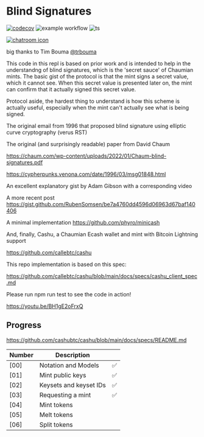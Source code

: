 # Blind Signatures

[![codecov](https://codecov.io/github/BilligsterUser/Blind-Signatures/branch/main/graph/badge.svg?token=VEr2pUyLw5)](https://codecov.io/github/BilligsterUser/Blind-Signatures)
![example workflow](https://github.com/BilligsterUser/Blind-Signatures/actions/workflows/node.js.yml/badge.svg)
![ts](https://badgen.net/badge/Built%20With/TypeScript/blue)

[![chatroom icon](https://patrolavia.github.io/telegram-badge/chat.png)](https://t.me/CashuBTC)

big thanks to Tim Bouma [@trbouma](https://github.com/trbouma)


This code in this repl is based on prior work and is intended to help in the understandng of blind signatures, which is the 'secret sauce' of Chaumian mints. The basic gist of the protocol is that the mint signs a secret value, which it cannot see. When this secret value is presented later on, the mint can confirm that it actually signed this secret value.

Protocol aside, the hardest thing to understand is how this scheme is actually useful, especially when the mint can't actually see what is being signed.

The original email from 1996 that proposed blind signature using elliptic curve cryptography (verus RST)

The original (and surprisingly readable) paper from David Chaum

https://chaum.com/wp-content/uploads/2022/01/Chaum-blind-signatures.pdf

https://cypherpunks.venona.com/date/1996/03/msg01848.html

An excellent explanatory gist by Adam Gibson with a corresponding video

A more recent post https://gist.github.com/RubenSomsen/be7a4760dd4596d06963d67baf140406

A minimal implementation https://github.com/phyro/minicash

And, finally, Cashu, a Chaumian Ecash wallet and mint with Bitcoin Lightning support

https://github.com/callebtc/cashu

This repo implementation is based on this spec:

https://github.com/callebtc/cashu/blob/main/docs/specs/cashu_client_spec.md

Please run npm run test to see the code in action!

https://youtu.be/BH1gE2oFrxQ



## Progress

https://github.com/cashubtc/cashu/blob/main/docs/specs/README.md


| Number   | Description                                                 |  |
|----------|-------------------------------------------------------------|---------|
| [00] | Notation and Models                          | ✅
| [01] | Mint public keys                           | ✅
| [02] | Keysets and keyset IDs                           | ✅
| [03] | Requesting a mint                           | ✅
| [04] | Mint tokens                           |
| [05] | Melt tokens                           |
| [06] | Split tokens                           |
